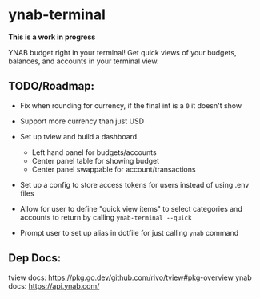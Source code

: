 # ynab-terminal

**This is a work in progress**

YNAB budget right in your terminal! Get quick views of your budgets, balances, and accounts in your terminal view.

## TODO/Roadmap:

- Fix when rounding for currency, if the final int is a `0` it doesn't show
- Support more currency than just USD
- Set up tview and build a dashboard

  - Left hand panel for budgets/accounts
  - Center panel table for showing budget
  - Center panel swappable for account/transactions

- Set up a config to store access tokens for users instead of using .env files
- Allow for user to define "quick view items" to select categories and accounts to return by calling `ynab-terminal --quick`
- Prompt user to set up alias in dotfile for just calling `ynab` command

## Dep Docs:

tview docs: https://pkg.go.dev/github.com/rivo/tview#pkg-overview
ynab docs: https://api.ynab.com/
